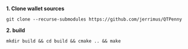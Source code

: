 **1. Clone wallet sources**

```
git clone --recurse-submodules https://github.com/jerrimus/QTPenny
```


**2. build**
```
mkdir build && cd build && cmake .. && make
```
